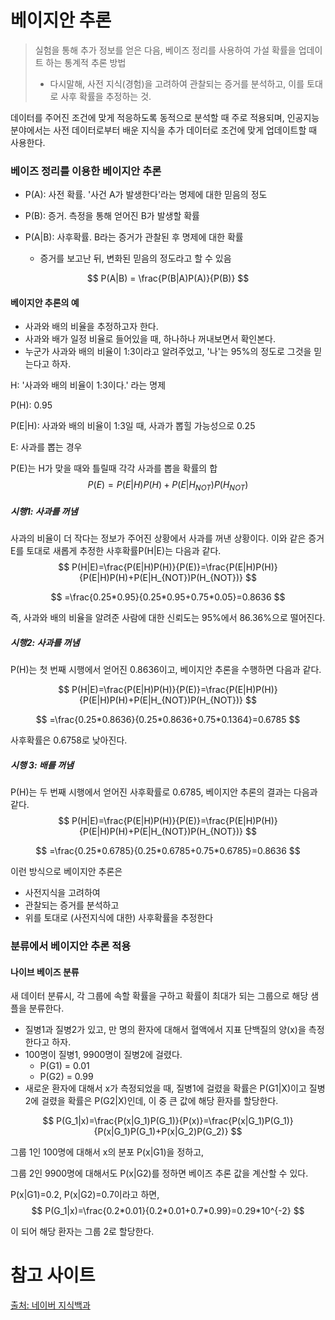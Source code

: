 # 베이지안 추론

> 실험을 통해 추가 정보를 얻은 다음, 베이즈 정리를 사용하여 가설 확률을 업데이트 하는 통계적  추론 방법
>
> - 다시말해, 사전 지식(경험)을 고려하여 관찰되는 증거를 분석하고, 이를 토대로 사후 확률을 추정하는 것.
>

데이터를 주어진 조건에 맞게 적응하도록 동적으로 분석할 때 주로 적용되며, 인공지능 분야에서는 사전 데이터로부터 배운 지식을 추가 데이터로 조건에 맞게 업데이트할 때 사용한다.

### 베이즈 정리를 이용한 베이지안 추론

- P(A): 사전 확률. '사건 A가 발생한다'라는 명제에 대한 믿음의 정도

- P(B): 증거. 측정을 통해 얻어진 B가 발생할 확률

- P(A|B): 사후확률. B라는 증거가 관찰된 후 명제에 대한 확률
  - 증거를 보고난 뒤, 변화된 믿음의 정도라고 할 수 있음

$$
P(A|B) = \frac{P(B|A)P(A)}{P(B)}
$$

#### 베이지안 추론의 예

- 사과와 배의 비율을 추정하고자 한다.
- 사과와 배가 일정 비율로 들어있을 때, 하나하나 꺼내보면서 확인본다.
- 누군가 사과와 배의 비율이 1:3이라고 알려주었고, '나'는 95%의 정도로 그것을 믿는다고 하자.

H: '사과와 배의 비율이 1:3이다.' 라는 명제

P(H): 0.95

P(E|H): 사과와 배의 비율이 1:3일 때, 사과가 뽑힐 가능성으로 0.25

E: 사과를 뽑는 경우

P(E)는 H가 맞을 때와 틀릴때 각각 사과를 뽑을 확률의 합
$$
P(E)=P(E|H)P(H)+P(E|H_{NOT})P(H_{NOT})
$$


##### 시행1: 사과를 꺼냄

사과의 비율이 더 작다는 정보가 주어진 상황에서 사과를 꺼낸 상황이다. 이와 같은 증거 E를 토대로 새롭게 추정한 사후확률P(H|E)는 다음과 같다.
$$
P(H|E)=\frac{P(E|H)P(H)}{P(E)}=\frac{P(E|H)P(H)}{P(E|H)P(H)+P(E|H_{NOT})P(H_{NOT})}
$$

$$
=\frac{0.25*0.95}{0.25*0.95+0.75*0.05}=0.8636
$$

즉, 사과와 배의 비율을 알려준 사람에 대한 신뢰도는 95%에서 86.36%으로 떨어진다.

##### 시행2: 사과를 꺼냄

P(H)는 첫 번째 시행에서 얻어진 0.8636이고, 베이지안 추론을 수행하면 다음과 같다.

$$
P(H|E)=\frac{P(E|H)P(H)}{P(E)}=\frac{P(E|H)P(H)}{P(E|H)P(H)+P(E|H_{NOT})P(H_{NOT})}
$$

$$
=\frac{0.25*0.8636}{0.25*0.8636+0.75*0.1364}=0.6785
$$

사후확률은 0.6758로 낮아진다.



##### 시행 3: 배를 꺼냄

P(H)는 두 번째 시행에서 얻어진 사후확률로 0.6785, 베이지안 추론의 결과는 다음과 같다.
$$
P(H|E)=\frac{P(E|H)P(H)}{P(E)}=\frac{P(E|H)P(H)}{P(E|H)P(H)+P(E|H_{NOT})P(H_{NOT})}
$$

$$
=\frac{0.25*0.6785}{0.25*0.6785+0.75*0.6785}=0.8636
$$

이런 방식으로 베이지안 추론은

- 사전지식을 고려하여
- 관찰되는 증거를 분석하고
- 위를 토대로 (사전지식에 대한) 사후확률을 추정한다



### 분류에서 베이지안 추론 적용

#### 나이브 베이즈 분류

새 데이터 분류시, 각 그룹에 속할 확률을 구하고 확률이 최대가 되는 그룹으로 해당 샘플을 분류한다.

- 질병1과 질병2가 있고, 만 명의 환자에 대해서 혈액에서 지표 단백질의 양(x)을 측정한다고 하자.
- 100명이 질병1, 9900명이 질병2에 걸렸다.
  - P(G1) = 0.01
  - P(G2) = 0.99
- 새로운 환자에 대해서 x가 측정되었을 때,  질병1에 걸렸을 확률은 P(G1|X)이고 질병2에 걸렸을 확률은 P(G2|X)인데, 이 중 큰 값에 해당 환자를 할당한다.

$$
P(G_1|x)=\frac{P(x|G_1)P(G_1)}{P(x)}=\frac{P(x|G_1)P(G_1)}{P(x|G_1)P(G_1)+P(x|G_2)P(G_2)}
$$



그룹 1인 100명에 대해서 x의 분포 P(x|G1)을 정하고,  

그룹 2인 9900명에 대해서도 P(x|G2)를 정하면 베이즈 추론 값을 계산할 수 있다.  

P(x|G1)=0.2, P(x|G2)=0.7이라고 하면,
$$
P(G_1|x)=\frac{0.2*0.01}{0.2*0.01+0.7*0.99}=0.29*10^{-2}
$$


이 되어 해당 환자는 그룹 2로 할당한다.



# 참고 사이트

[출처: 네이버 지식백과](https://terms.naver.com/entry.nhn?docId=5141513&cid=60266&categoryId=60266)